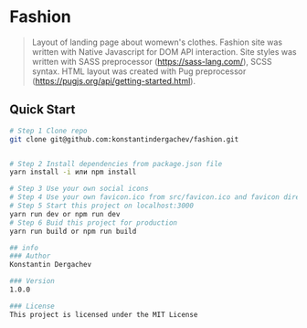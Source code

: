 # Fashion
> Layout of landing page about womewn's clothes.
> Fashion site was written with Native Javascript for DOM API interaction.
> Site styles was written with SASS preprocessor (https://sass-lang.com/), SCSS syntax.
> HTML layout was created with Pug preprocessor (https://pugjs.org/api/getting-started.html).

## Quick Start

```bash
# Step 1 Clone repo
git clone git@github.com:konstantindergachev/fashion.git


# Step 2 Install dependencies from package.json file
yarn install -i или npm install

# Step 3 Use your own social icons
# Step 4 Use your own favicon.ico from src/favicon.ico and favicon directory from src/img/favicon
# Step 5 Start this project on localhost:3000
yarn run dev or npm run dev
# Step 6 Buid this project for production
yarn run build or npm run build

## info
### Author
Konstantin Dergachev

### Version
1.0.0

### License
This project is licensed under the MIT License
